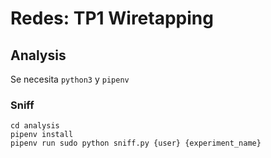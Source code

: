 # Redes: TP1 Wiretapping

## Analysis
Se necesita `python3` y `pipenv`

### Sniff
```
cd analysis
pipenv install
pipenv run sudo python sniff.py {user} {experiment_name}
```
